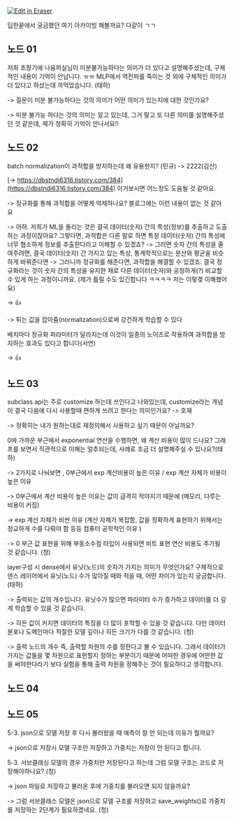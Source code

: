 <p><a target="_blank" href="https://app.eraser.io/workspace/Qt07yUo7CrWs1msnek4z" id="edit-in-eraser-github-link"><img alt="Edit in Eraser" src="https://firebasestorage.googleapis.com/v0/b/second-petal-295822.appspot.com/o/images%2Fgithub%2FOpen%20in%20Eraser.svg?alt=media&amp;token=968381c8-a7e7-472a-8ed6-4a6626da5501"></a></p>

딥한끝에서 궁금했던 여기 아카이빙 해볼까요? 다같이 ㄱㄱ



## 노드 01
저희 초창기에 나융퍼실님이 미분불가능하다는 의미가 더 있다고 설명해주셨는데, 구체적인 내용이 기억이 안납니다. ㅠㅠ MLP에서 역전파를 죽이는 것 외에 구체적인 의미가 더 있다고 하셨는데 까먹었습니다.  (태하)

-> 질문이 미분 불가능하다는 것의 의미가 어떤 의미가 있는지에 대한 것인가요? 

-> 미분 불가능 하다는 것의 의미는 알고 있는데, 그거 말고 또 다른 의미를 설명해주셨던 것 같은데, 제가 정확히 기억이 안나서요!!



## 노드 02
batch normalization이 과적합을 방지하는데 왜 유용한지?  (민규)  -> 2222(김산)

[﻿-> ﻿https://dbstndi6316.tistory.com/384](https://dbstndi6316.tistory.com/384)  이거보시면 어느정도 도움될 것 같아요.

-> 정규화를 통해 과적합을 어떻게 억제하나요? 블로그에는 이런 내용이 없는 것 같아요

-> 아하. 저희가 ML을 돌리는 것은 결국 데이터(숫자) 간의 특성(정보)를 추출하고 도출하는 과정이잖아요? 그렇다면, 과적합은 다른 말로 하면 특정 데이터(숫자) 간의 특성에 너무 협소하게 정보를 추출한다라고 이해할 수 있겠죠? -> 그러면 숫자 간의 특성을 줄여주려면, 결국 데이터(숫자) 간 가지고 있는 특성, 통계학적으로는 분산와 평균을 비슷하게 바꿔준다면 -> 그러니까 정규화를 해준다면, 과적합을 해결할 수 있겠죠. 결국 정규화라는 것이 숫자 간의 특성을 유지한 채로 다른 데이터(숫자)와 공정하게(?) 비교할 수 있게 하는 과정이니까요. (제가 틀릴 수도 있긴합니다 ㅋㅋㅋㅋ 저는 이렇겢 이해했어요)

-> 👍

-> 튀는 값을 잡아줌(normalization)으로써 강건하게 학습할 수 있다

배치마다 정규화 파라미터가 달라지는데 이것이 일종의 노이즈로 작용하여 과적합을 방지하는 효과도 있다고 합니다(서연)

-> 👍

## 노드 03
subclass api는 주로 customize 하는데 쓰인다고 나와있는데, customize라는 개념이 결국 다음에 다시 사용할때 편하게 쓰려고 한다는 의미인가요? -> 호재

-> 정확히는 내가 원하는대로 재정의해서 사용하고 싶기 때문이 아닐까요?

0에 가까운 부근에서 exponential 연산을 수행하면, 왜 계산 비용이 많이 드나요? 그래프를 보면서 직관적으로 이해는 얼추되는데, 사례로 조금 더 설명해주실 수 있나요?(태하)

-> 2가지로 나눠보면 , 0부근에서 exp 계산비용이 높은 이유 / exp 계산 자체가 비용이 높은 이유

-> 0부근에서 계산 비용이 높은 이유는 값이 급격히 작아지기 때문에  (메모리, 다루는 비용이 커짐)

-> exp 계산 자체가 비싼 이유 (계산 자체가 복잡함, 값을 정확하게 표현하기 위해서는 정교하게 수를 다뤄야 함 등등 컴퓨터 공학적인 이유 )

-> 0 부근 값 표현을 위해 부동소수점 타입이 사용되면 비트 표현 연산 비용도 추가될 것 같습니다. (청)



layer구성 시 dense에서 유닛(노드)의 숫자가 가지는 의미가 무엇인가요? 구체적으로 덴스 레이어에서 유닛(노드) 수가 많아질 때와 적을 때, 어떤 차이가 있는지 궁금합니다. (태하)

-> 출력되는 값의 개수입니다. 유닛수가 많으면 파라미터 수가 증가하고 데이터를 더 깊게 학습할 수 있을 것 같습니다.

-> 히든 값이 커지면 데이터의 특징을 더 많이 포착할 수 있을 것 같습니다. 다만 데이터 뷴포나 도메인마다 적절한 모델 깊이나 히든 크기가 다를 것 같습니다. (청) 

-> 츌력 노드의 개수 즉, 출력할 차원의 수를 정한다고 볼 수 있습니다. 그래서 데이터가 가지는 값들을 몇 차원으로 표현할지 정하는 부분이기 때문에 어떠한 경우에 어떤한 값을 써야한다라기 보다 실험을 통해 출력 차원을 정해주는 것이 필요하다고 생각합니다.



## 노드 04






## 노드 05
5-3. json으로 모델 저장 후 다시 불러왔을 때 예측이 잘 안 되는데 이유가 뭘까요?

-> json으로 저장시 모델 구조만 저장하고 가중치는 저장이 안 된다고 합니다.



 5-3. 서브클래싱 모델의 경우 가중치만 저장된다고 하는데 그럼 모델 구조는 코드로 저장해야하나요? (청)

-> json 파일로 저장하고 불러온 후에 가중치를 불러오면 되지 않을까요? 

   -> 그럼 서브클래스 모델은 json으로 모델 구조를 저장하고 save_weights()로 가중치를 저장하는 2단계가 필요하겠네요. (청)




<!--- Eraser file: https://app.eraser.io/workspace/Qt07yUo7CrWs1msnek4z --->